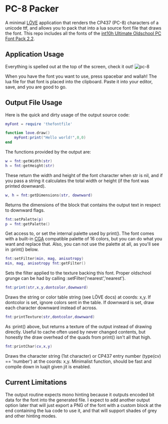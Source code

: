 # PC-8 Packer

A minimal [LÖVE](https://love2d.org) application that renders the CP437 (PC-8)
characters of a unicode ttf, and allows you to pack that into a lua source
font file that draws the font. This repo includes all the fonts of the
[int10h Ultimate Oldschool PC Font Pack 2.2](https://int10h.org/oldschool-pc-fonts/).

## Application Usage

Everything is spelled out at the top of the screen, check it out!
![pc-8](https://user-images.githubusercontent.com/38527452/149370663-f6861c29-e4ca-47ff-84f9-260abd767fa6.png)

When you have the font you want to use, press spacebar and wallah! The lua
file for that font is placed into the clipboard. Paste it into your editor, save,
and you are good to go.

## Output File Usage
Here is the quick and dirty usage of the output source code:

```lua
myFont = require 'thefontfile'

function love.draw()
    myFont:print("Hello world!",0,0)
end
```

The functions provided by the output are:

```lua
w = fnt:getWidth(str)
h = fnt:getHeight(str)
```

These return the width and height of the font character when str is nil, and if you
pass a string it calculates the total width or height (if the font was printed downward).

```lua
w, h = fnt:getDimensions(str, downward)
```

Returns the dimensions of the block that contains the output text in respect to downward flags.

```lua
fnt:setPalette(p)
p = fnt:getPalette()
```

Get access to, or set the internal palette used by print(). The font comes with a built-in 
[CGA](https://en.wikipedia.org/wiki/Color_Graphics_Adapter) compatible palette of 16 colors,
but you can do what you want and replace that. Also, you can not use the palette at all,
as you'll see in :print() below.

```lua
fnt:setFilter(min, mag, anisotropy)
min, mag, anisotropy fnt:getFilter()
```

Sets the filter applied to the texture backing this font. Proper oldschool grunge can be
had by calling :setFilter('nearest','nearest').

```lua
fnt:print(str,x,y,dontcolor,downward)
```

Draws the string or color table string (see LÖVE docs) at coords: x,y. If dontcolor is
set, ignore colors sent in the table. If downward is set, draw each character downward
instead of across.

```lua
fnt:printTexture(str,dontcolor,downward)
```

As :print() above, but returns a texture of the output instead of drawing directly. Useful
to cache often used by never changed contents, but honestly the draw overhead of the quads
from print() isn't all that high.

```lua
fnt:printChar(cv,x,y)
```

Draws the character string (1st character) or CP437 entry number (type(cv) == 'number') at
the coords: x,y. Minimalist function, should be fast and compile down in luajit given jit is
enabled.

## Current Limitations

The output routine expects mono hinting because it outputs encoded bit data for the font
into the generated file. I expect to add another output option later that will just export
a PNG of the font with a custom block at the end containing the lua code to use it, and that
will support shades of grey and other hinting modes.

